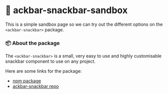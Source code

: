 # 📖 ackbar-snackbar-sandbox
This is a simple sandbox page so we can try out the different options on the `<ackbar-snackbar>` package.

### 📦 About the <ackbar-snackbar> package
The `<ackbar-snackbar>` is a small, very easy to use and highly customisable snackbar component to use on any project.
                         
Here are some links for the package:
- [npm package](https://www.npmjs.com/package/ackbar-snackbar)
- [ackbar-snackbar repo](https://github.com/boguz/ackbar-snackbar)
